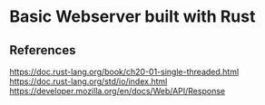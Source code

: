 # Basic Webserver built with Rust


## References

https://doc.rust-lang.org/book/ch20-01-single-threaded.html
https://doc.rust-lang.org/std/io/index.html
https://developer.mozilla.org/en/docs/Web/API/Response